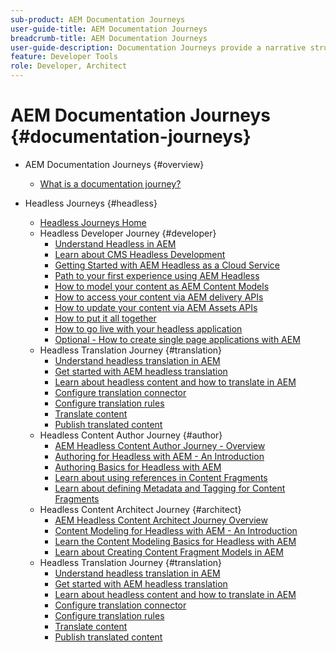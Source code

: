 ```yaml
---
sub-product: AEM Documentation Journeys
user-guide-title: AEM Documentation Journeys
breadcrumb-title: AEM Documentation Journeys
user-guide-description: Documentation Journeys provide a narrative structure within AEM documentation by tying together complex and disparate features in order to solve a business goal in a best-practices fashion. Designed with AEM beginners in mind, journeys introduce the concepts and features to achieve a goal from A to Z.
feature: Developer Tools
role: Developer, Architect
---
```


# AEM Documentation Journeys {#documentation-journeys}

<!--
Please note that all links to other guides need to be absolute references with leading protocol and domain since SCCM does not allow pages to be referenced with relative links in multiple ToCs.
-->

+ AEM Documentation Journeys {#overview}
  + [What is a documentation journey?](home.md)

+ Headless Journeys {#headless}
  + [Headless Journeys Home](https://experienceleague.adobe.com/docs/experience-manager-65/headless-journey/home.html)
  + Headless Developer Journey {#developer}
    + [Understand Headless in AEM](https://experienceleague.adobe.com/docs/experience-manager-65/headless-journey/developer/overview.html)
    + [Learn about CMS Headless Development](https://experienceleague.adobe.com/docs/experience-manager-65/headless-journey/developer/learn-about.html)
    + [Getting Started with AEM Headless as a Cloud Service](https://experienceleague.adobe.com/docs/experience-manager-65/headless-journey/developer/getting-started.html)
    + [Path to your first experience using AEM Headless](https://experienceleague.adobe.com/docs/experience-manager-65/headless-journey/developer/path-to-first-experience.html)
    + [How to model your content as AEM Content Models](https://experienceleague.adobe.com/docs/experience-manager-65/headless-journey/developer/model-your-content.html)
    + [How to access your content via AEM delivery APIs](https://experienceleague.adobe.com/docs/experience-manager-65/headless-journey/developer/access-your-content.html)
    + [How to update your content via AEM Assets APIs](https://experienceleague.adobe.com/docs/experience-manager-65/headless-journey/developer/update-your-content.html)
    + [How to put it all together](https://experienceleague.adobe.com/docs/experience-manager-65/headless-journey/developer/put-it-all-together.html)
    + [How to go live with your headless application](https://experienceleague.adobe.com/docs/experience-manager-65/headless-journey/developer/go-live.html)
    + [Optional - How to create single page applications with AEM](https://experienceleague.adobe.com/docs/experience-manager-65/headless-journey/developer/create-spa.html)
  + Headless Translation Journey {#translation}
    + [Understand headless translation in AEM](https://experienceleague.adobe.com/docs/experience-manager-65/headless-journey/translation/overview.html)
    + [Get started with AEM headless translation](https://experienceleague.adobe.com/docs/experience-manager-65/headless-journey/translation/getting-started.html)
    + [Learn about headless content and how to translate in AEM](https://experienceleague.adobe.com/docs/experience-manager-65/headless-journey/translation/learn-about.html)
    + [Configure translation connector](https://experienceleague.adobe.com/docs/experience-manager-65/headless-journey/translation/configure-connector.html)
    + [Configure translation rules](https://experienceleague.adobe.com/docs/experience-manager-65/headless-journey/translation/translation-rules.html)
    + [Translate content](https://experienceleague.adobe.com/docs/experience-manager-65/headless-journey/translation/translate-content.html)
    + [Publish translated content](https://experienceleague.adobe.com/docs/experience-manager-65/headless-journey/translation/publish-content.html)
  + Headless Content Author Journey {#author}
    + [AEM Headless Content Author Journey - Overview](https://experienceleague.adobe.com/docs/experience-manager-65/headless-journey/author/overview.html)
    + [Authoring for Headless with AEM - An Introduction](https://experienceleague.adobe.com/docs/experience-manager-65/headless-journey/author/introduction.html)
    + [Authoring Basics for Headless with AEM](https://experienceleague.adobe.com/docs/experience-manager-65/headless-journey/author/basics.html)
    + [Learn about using references in Content Fragments](https://experienceleague.adobe.com/docs/experience-manager-65/headless-journey/author/references.html)
    + [Learn about defining Metadata and Tagging for Content Fragments](https://experienceleague.adobe.com/docs/experience-manager-65/headless-journey/author/metadata-tagging.html)
  + Headless Content Architect Journey {#architect}
    + [AEM Headless Content Architect Journey Overview](https://experienceleague.adobe.com/docs/experience-manager-65/headless-journey/architect/overview.html)
    + [Content Modeling for Headless with AEM - An Introduction](https://experienceleague.adobe.com/docs/experience-manager-65/headless-journey/architect/introduction.html)
    + [Learn the Content Modeling Basics for Headless with AEM](https://experienceleague.adobe.com/docs/experience-manager-65/headless-journey/architect/basics.html)
    + [Learn about Creating Content Fragment Models in AEM](https://experienceleague.adobe.com/docs/experience-manager-65/headless-journey/architect/model-structure.html)
  + Headless Translation Journey {#translation}
    + [Understand headless translation in AEM](https://experienceleague.adobe.com/docs/experience-manager-65/headless-journey/translation/overview.html)
    + [Get started with AEM headless translation](https://experienceleague.adobe.com/docs/experience-manager-65/headless-journey/translation/getting-started.html)
    + [Learn about headless content and how to translate in AEM](https://experienceleague.adobe.com/docs/experience-manager-65/headless-journey/translation/learn-about.html)
    + [Configure translation connector](https://experienceleague.adobe.com/docs/experience-manager-65/headless-journey/translation/configure-connector.html)
    + [Configure translation rules](https://experienceleague.adobe.com/docs/experience-manager-65/headless-journey/translation/translation-rules.html)
    + [Translate content](https://experienceleague.adobe.com/docs/experience-manager-65/headless-journey/translation/translate-content.html)
    + [Publish translated content](https://experienceleague.adobe.com/docs/experience-manager-65/headless-journey/translation/publish-content.html)
